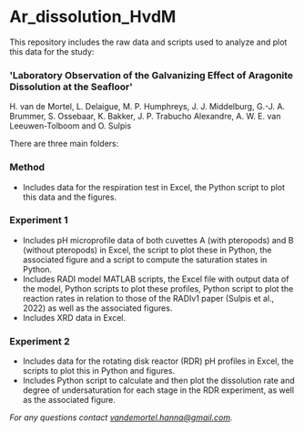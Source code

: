 # Ar_dissolution_HvdM

This repository includes the raw data and scripts used to analyze and plot this data for the study:
 
### 'Laboratory Observation of the Galvanizing Effect of Aragonite Dissolution at the Seafloor'

H. van de Mortel, L. Delaigue, M. P. Humphreys, J. J. Middelburg, G.-J. A. Brummer, S. Ossebaar, K. Bakker, J. P. Trabucho Alexandre, A. W. E. van Leeuwen-Tolboom and O. Sulpis


There are three main folders:

### Method
- Includes data for the respiration test in Excel, the Python script to plot this data and the figures.

### Experiment 1
- Includes pH microprofile data of both cuvettes A (with pteropods) and B (without pteropods) in Excel, the script to plot these in Python, the associated figure and a script to compute the saturation states in Python. 
- Includes RADI model MATLAB scripts, the Excel file with output data of the model, Python scripts to plot these profiles,  Python script to plot the reaction rates in relation to those of the RADIv1 paper (Sulpis et al., 2022) as well as the associated figures.  
- Includes XRD data in Excel. 

### Experiment 2
- Includes data for the rotating disk reactor (RDR) pH profiles in Excel, the scripts to plot this in Python and figures.
- Includes Python script to calculate and then plot the dissolution rate and degree of undersaturation for each stage in the RDR experiment, as well as the associated figure.
 
 
*For any questions contact vandemortel.hanna@gmail.com.*
